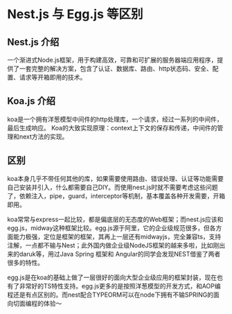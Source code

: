 # Nest.js 与 Egg.js 等区别

## Nest.js 介绍

一个渐进式Node.js框架，用于构建高效，可靠和可扩展的服务器端应用程序，提供了一套完整的解决方案，包含了认证、数据库、路由、http状态码、安全、配置、请求等开箱即用的技术。

## Koa.js 介绍

koa是一个拥有洋葱模型中间件的http处理库，一个请求，经过一系列的中间件，最后生成响应。
Koa的大致实现原理：context上下文的保存和传递，中间件的管理和next方法的实现。

## 区别

koa本身几乎不带任何其他的库，如果需要使用路由、错误处理、认证等功能需要自己安装并引入，什么都需要自己DIY。而使用nest.js时就不需要考虑这些问题了，依赖注入，pipe，guard，interceptor等机制，基本覆盖各种开发需要，开箱即用。

koa常常与express一起比较，都是偏底层的无态度的Web框架；而nest.js应该和egg.js，midway这种框架比较。egg.js源于阿里，它的企业级规范很多，但各方面能力极强，定位是框架的框架，其再上一层还有midwayjs，完全兼容ts，支持注解，一点都不输与Nest；此外国内做企业级NodeJS框架的越来多啦，比如刚出来的daruk等，用过Java Spring 框架和 Angular的同学会发现NEST借鉴了两者很多的特性。

egg.js是在koa的基础上做了一层很好的面向大型企业级应用的框架封装，现在也有了非常好的TS特性支持。egg.js更多的是按照洋葱模型的开发方式，和AOP编程还是有点区别的。而nest配合TYPEORM可以在node下拥有不输SPRING的面向切面编程的体验～
